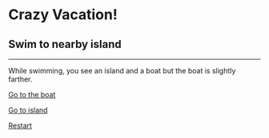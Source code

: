 # Crazy Vacation!
## Swim to nearby island
---
While swimming, you see an island and a boat but the boat is slightly farther.

[Go to the boat](boat.md)

[Go to island](island.md)

[Restart](crazy-vacation-readme/READMe.md)